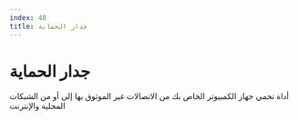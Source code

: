 ```yaml
---
index: 40
title: جدار الحماية
---
```

# جدار الحماية

أداة تحمي جهاز الكمبيوتر الخاص بك من الاتصالات غير الموثوق بها إلى أو من الشبكات المحلية والإنترنت